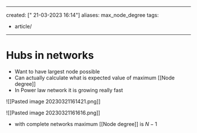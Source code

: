
---
created: [" 21-03-2023 16:14"]
aliases: max_node_degree
tags:
- article/
---

# Hubs in networks
- Want to have largest node possible
- Can actually calculate what is expected value of maximum [[Node degree]]
- In Power law network it is growing
really fast

![[Pasted image 20230321161421.png]]

![[Pasted image 20230321161616.png]]

- with complete networks maximum [[Node degree]] is $N - 1$